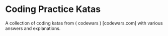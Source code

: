 # Coding Practice Katas

A collection of coding katas from ( codewars ) [codewars.com] with various answers and explanations.
